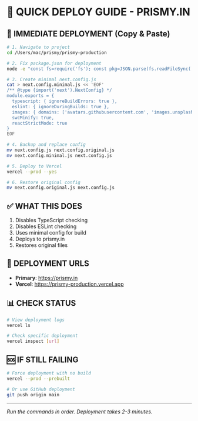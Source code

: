 # 🚀 QUICK DEPLOY GUIDE - PRISMY.IN

## 🔴 IMMEDIATE DEPLOYMENT (Copy & Paste)

```bash
# 1. Navigate to project
cd /Users/mac/prismy/prismy-production

# 2. Fix package.json for deployment
node -e "const fs=require('fs'); const pkg=JSON.parse(fs.readFileSync('package.json')); pkg.scripts.build='next build'; pkg.scripts['type-check']='echo Skipping type check'; fs.writeFileSync('package.json', JSON.stringify(pkg,null,2));"

# 3. Create minimal next.config.js
cat > next.config.minimal.js << 'EOF'
/** @type {import('next').NextConfig} */
module.exports = {
  typescript: { ignoreBuildErrors: true },
  eslint: { ignoreDuringBuilds: true },
  images: { domains: ['avatars.githubusercontent.com', 'images.unsplash.com'] },
  swcMinify: true,
  reactStrictMode: true
}
EOF

# 4. Backup and replace config
mv next.config.js next.config.original.js
mv next.config.minimal.js next.config.js

# 5. Deploy to Vercel
vercel --prod --yes

# 6. Restore original config
mv next.config.original.js next.config.js
```

## ✅ WHAT THIS DOES
1. Disables TypeScript checking
2. Disables ESLint checking  
3. Uses minimal config for build
4. Deploys to prismy.in
5. Restores original files

## 🔗 DEPLOYMENT URLS
- **Primary**: https://prismy.in
- **Vercel**: https://prismy-production.vercel.app

## 📊 CHECK STATUS
```bash
# View deployment logs
vercel ls

# Check specific deployment
vercel inspect [url]
```

## 🆘 IF STILL FAILING
```bash
# Force deployment with no build
vercel --prod --prebuilt

# Or use GitHub deployment
git push origin main
```

---
*Run the commands in order. Deployment takes 2-3 minutes.*
